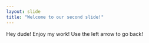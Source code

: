 ```yaml
---
layout: slide
title: "Welcome to our second slide!"
---
```

Hey dude! Enjoy my work!
Use the left arrow to go back!
